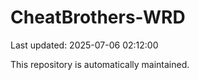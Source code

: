 # CheatBrothers-WRD

Last updated: 2025-07-06 02:12:00

This repository is automatically maintained.
